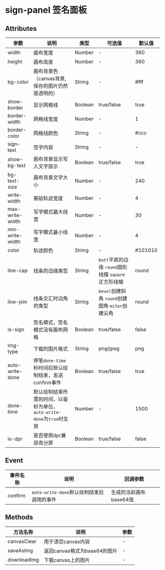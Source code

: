# sign-panel 签名面板


## Attributes
| 参数            | 说明     | 类型  | 可选值  | 默认值|
|---------------- | ------------------------------ | ------ | - | ----- |
| width           | 画布宽度                       | Number  | - | 360 |
| height          | 画布高度                       | Number  | - | 360 |
| bg-color        | 画布背景色（canvas背景,保存的图片仍然是透明的） | String | - | #fff |
| show-border     | 显示网格线                     | Boolean | true\/false | true |
| border-width    | 网格线宽度                     | Number  | - | 1 |
| border-color    | 网格线颜色                     | String  | - | #ccc |
| sign-text       | 签字内容                       | String  | - | - |
| show-bg-text    | 画布背景显示写入文字提示       | Boolean | true\/false | true |
| bg-text-size    | 画布背景文字大小               | Number  | - | 240 |
| write-width     | 基础轨迹宽度                   | Number  | - | 4 |
| max-write-width | 写字模式最大线宽               | Number  | - | 30 |
| min-write-width | 写字模式最小线宽               | Number  | - | 4 |
| color           | 轨迹颜色                       | String  | - | #101010 |
| line-cap        | 线条的边缘类型                 | String  | `butt`平直的边缘 `round`圆形线帽 `square`	正方形线帽 | round |
| line-join       | 线条交汇时边角的类型           | String  | `bevel`创建斜角 `round`创建圆角 `miter`创建尖角 | round |
| is-sign         | 签名模式，签名模式没有画布网格 | Boolean | true\/false | false |
| img-type        | 下载的图片格式                 | String  | png\/jpeg | png |
| auto-write-done | 停笔`done-time`秒时间后默认绘制结束，发送confirm事件 | Boolean | true\/false | true |
| done-time       | 默认绘制结束所需的时间，以毫秒为单位，`auto-write-done`为`true`时生效 | Number | - | 1500 |
| is-dpr          | 是否使用dpr兼容高分屏          | Boolean | true\/false | false |

## Event
| 事件名称 | 说明 | 回调参数 |
| --- | --- | --- |
| confirm | `auto-write-done`默认绘制结束后调用的事件 | 生成的当前画布base64值 |

## Methods
| 方法名称 | 说明 | 参数 |
| --- | --- | --- |
| canvasClear | 用于清空canvas内容           | - |
| saveAsImg   | 返回canvas格式为base64的图片 | - |
| downloadImg | 下载canvas上的图片           | - |